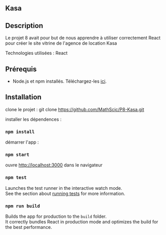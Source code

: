 ## Kasa

## Description
Le projet 8 avait pour but de nous apprendre à utiliser correctement React pour créer le site vitrine de l'agence de location Kasa

Technologies utilisées : React

## Prérequis 
- Node.js et npm installés. Téléchargez-les [ici](https://nodejs.org/).

## Installation 
clone le projet :
git clone https://github.com/MathScic/P8-Kasa.git

installer les dépendences : 
### `npm install` 

démarrer l'app : 
### `npm start` 
ouvre [http://localhost:3000](http://localhost:3000) dans le navigateur 


### `npm test`

Launches the test runner in the interactive watch mode.\
See the section about [running tests](https://facebook.github.io/create-react-app/docs/running-tests) for more information.

### `npm run build`

Builds the app for production to the `build` folder.\
It correctly bundles React in production mode and optimizes the build for the best performance.


